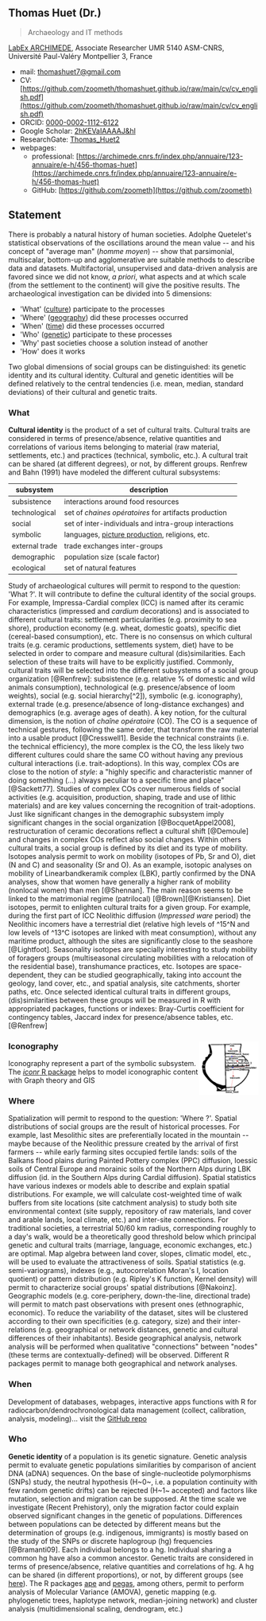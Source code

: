 ## Thomas Huet (Dr.)
> Archaeology and IT methods

[LabEx ARCHIMEDE](https://archimede.cnrs.fr/), Associate Researcher UMR 5140 ASM-CNRS, Université Paul-Valéry Montpellier 3, France

* mail: [thomashuet7@gmail.com](thomashuet7@gmail.com)
* CV: [https://github.com/zoometh/thomashuet.github.io/raw/main/cv/cv_english.pdf](https://github.com/zoometh/thomashuet.github.io/raw/main/cv/cv_english.pdf)
* ORCID: [0000-0002-1112-6122](https://orcid.org/0000-0002-1112-6122)
* Google Scholar: [2hKEVaIAAAAJ&hl](https://scholar.google.fr/citations?user=2hKEVaIAAAAJ&hl=en&oi=sra)
* ResearchGate: [Thomas_Huet2](https://www.researchgate.net/profile/Thomas_Huet2)
* webpages:
  + professional: [https://archimede.cnrs.fr/index.php/annuaire/123-annuaire/e-h/456-thomas-huet](https://archimede.cnrs.fr/index.php/annuaire/123-annuaire/e-h/456-thomas-huet)
  + GitHub: [https://github.com/zoometh](https://github.com/zoometh)

## Statement

There is probably a natural history of human societies. Adolphe Quetelet's statistical observations of the oscillations around the mean value -- and his concept of "average man" (*homme moyen*) -- show that parsimonial, multiscalar, bottom-up and agglomerative are suitable methods to describe data and datasets. Multifactorial, unsupervised and data-driven analysis are favored since we did not know, *a priori*, what aspects and at which scale (from the settlement to the continent) will give the positive results. The archaeological investigation can be divided into 5 dimensions:

* 'What' ([culture](https://github.com/zoometh/thomashuet/blob/main/README.md#what)) participate to the processes
* 'Where' ([geography](https://github.com/zoometh/thomashuet/blob/main/README.md#where)) did these processes occurred
* 'When' ([time](https://github.com/zoometh/thomashuet/blob/main/README.md#when)) did these processes occurred
* 'Who' ([genetic](https://github.com/zoometh/thomashuet/blob/main/README.md#who)) participate to these processes
* 'Why' past societies choose a solution instead of another
* 'How' does it works

Two global dimensions of social groups can be distinguished: its genetic identity and its cultural identity. Cultural and genetic identities will be defined relatively to the central tendencies (i.e. mean, median, standard deviations) of their cultural and genetic traits.

### What

**Cultural identity** is the product of a set of cultural traits. Cultural traits are considered in terms of presence/absence, relative quantities and correlations of various items belonging to material (raw material, settlements, etc.) and practices (technical, symbolic, etc.). A cultural trait can be shared (at different degrees), or not, by different groups. Renfrew and Bahn (1991) have modeled the different cultural subsystems:

| subsystem   | description  | 
|-------------|-------------|
|subsistence  |  interactions around food resources |
|technological |  set of *chaines opératoires* for artifacts production |
|social |  set of inter-individuals and intra-group interactions |
|symbolic |  languages, [picture production](https://github.com/zoometh/thomashuet/blob/main/README.md#iconography-), religions, etc. |
|external trade   |  trade exchanges inter-groups |
|demographic   | population size (scale factor) |
|ecological   |  set of natural features |

Study of archaeological cultures will permit to respond to the question:
'What ?'. It will contribute to define the cultural identity of the
social groups. For example, Impressa-Cardial complex (ICC) is named
after its ceramic characteristics (impressed and *cardium* decorations)
and is associated to different cultural traits: settlement
particularities (e.g. proximity to sea shore), production economy (e.g.
wheat, domestic goats), specific diet (cereal-based consumption), etc.
There is no consensus on which cultural traits (e.g. ceramic
productions, settlements system, diet) have to be selected in order to
compare and measure cultural (dis)similarities. Each selection of these
traits will have to be explicitly justified. Commonly, cultural traits
will be selected into the different subsystems of a social group
organization [@Renfrew]: subsistence (e.g. relative % of domestic and
wild animals consumption), technological (e.g. presence/absence of loom
weights), social (e.g. social hierarchy[^2]), symbolic (e.g.
iconography), external trade (e.g. presence/absence of long-distance
exchanges) and demographics (e.g. average ages of death). A key notion,
for the cultural dimension, is the notion of *chaîne opératoire* (CO).
The CO is a sequence of technical gestures, following the same order,
that transform the raw material into a usable product [@Cresswell1].
Beside the technical constraints (i.e. the technical efficiency), the
more complex is the CO, the less likely two different cultures could
share the same CO without having any previous cultural interactions
(i.e. trait-adoptions). In this way, complex COs are close to the notion
of *style*: a \"highly specific and characteristic manner of doing
something (\...) always peculiar to a specific time and place\"
[@Sackett77]. Studies of complex COs cover numerous fields of social
activities (e.g. acquisition, production, shaping, trade and use of
lithic materials) and are key values concerning the recognition of
trait-adoptions. Just like significant changes in the demographic
subsystem imply significant changes in the social organization
[@BocquetAppel2008], restructuration of ceramic decorations reflect a
cultural shift [@Demoule] and changes in complex COs reflect also social
changes. Within others cultural traits, a social group is defined by its
diet and its type of mobility. Isotopes analysis permit to work on
mobility (isotopes of Pb, Sr and O), diet (N and C) and seasonality (Sr
and O). As an example, isotopic analyses on mobility of
Linearbandkeramik complex (LBK), partly confirmed by the DNA analyses,
show that women have generally a higher rank of mobility (nonlocal
women) than men [@Shennan]. The main reason seems to be linked to the
matrimonial regime (patrilocal) [@Brown][@Kristiansen]. Diet isotopes,
permit to enlighten cultural traits for a given group. For example,
during the first part of ICC Neolithic diffusion (*Impressed ware*
period) the Neolithic incomers have a terrestrial diet (relative high
levels of ^15^N and low levels of ^13^C isotopes are linked with meat
consumption), without any maritime product, although the sites are
significantly close to the seashore [@Lightfoot]. Seasonality isotopes
are specially interesting to study mobility of foragers groups
(multiseasonal circulating mobilities with a relocation of the
residential base), transhumance practices, etc. Isotopes are
space-dependent, they can be studied geographically, taking into account
the geology, land cover, etc., and spatial analysis, site catchments,
shorter paths, etc. Once selected identical cultural traits in different
groups, (dis)similarities between these groups will be measured in R
with appropriated packages, functions or indexes: Bray-Curtis
coefficient for contingency tables, Jaccard index for presence/absence
tables, etc.
[@Renfrew]

### Iconography <img src="/img/moulin_t142.png" align="right" width="120"/>

Iconography represent a part of the symbolic subsystem. The [*iconr* R package](https://zoometh.github.io/iconr/) helps to model iconographic content with Graph theory and GIS


### Where

Spatialization will permit to respond to the question: 'Where ?'.
Spatial distributions of social groups are the result of historical
processes. For example, last Mesolithic sites are preferentially located
in the mountain -- maybe because of the Neolithic pressure created by
the arrival of first farmers -- while early farming sites occupied
fertile lands: soils of the Balkans flood plains during Painted Pottery
complex (PPC) diffusion, loessic soils of Central Europe and morainic
soils of the Northern Alps during LBK diffusion (id. in the Southern
Alps during Cardial diffusion). Spatial statistics have various indexes
or models able to describe and explain spatial distributions. For
example, we will calculate cost-weighted time of walk buffers from site
locations (site catchment analysis) to study both site environmental
context (site supply, repository of raw materials, land cover and arable
lands, local climate, etc.) and inter-site connections. For traditional
societies, a terrestrial 50/60 km radius, corresponding roughly to a
day's walk, would be a theoretically good threshold below which
principal genetic and cultural traits (marriage, language, economic
exchanges, etc.) are optimal. Map algebra between land cover, slopes,
climatic model, etc., will be used to evaluate the attractiveness of
soils. Spatial statistics (e.g. semi-variograms), indexes (e.g.,
autocorrelation Moran's I, location quotient) or pattern distribution
(e.g. Ripley's K function, Kernel density) will permit to characterize
social groups' spatial distributions [@Nakoinz]. Geographic models (e.g.
core-periphery, down-the-line, directional trade) will permit to match
past observations with present ones (ethnographic, economic). To reduce
the variability of the dataset, sites will be clustered according to
their own specificities (e.g. category, size) and their inter-relations
(e.g. geographical or network distances, genetic and cultural
differences of their inhabitants). Beside geographical analysis, network
analysis will be performed when qualitative \"connections\" between
\"nodes\" (these terms are contextually-defined) will be observed.
Different R packages permit to manage both geographical and network
analyses.

### When

Development of databases, webpages, interactive apps functions with R for radiocarbon/dendrochronological data management (collect, calibration, analysis, modeling)... visit the [GitHub repo](https://github.com/zoometh/C14#radiocarbon-data-integration-and-visualization)

### Who

**Genetic identity** of a population is its genetic signature. Genetic analysis permit to evaluate genetic populations similarities by comparison of ancient DNA (aDNA) sequences. On the base of single-nucleotide polymorphisms (SNPs) study, the neutral hypothesis (H~0~, i.e. a population continuity with few random genetic drifts) can be rejected (H~1~ accepted) and factors like mutation, selection and migration can be supposed. At the time scale we investigate (Recent Prehistory), only the migration factor could explain observed significant changes in the genetic of populations. Differences between populations can be detected by different means but the determination of groups (e.g. indigenous, immigrants) is mostly based on the study of the SNPs or discrete haplogroup (hg) frequencies [@Bramanti09].
Each individual belongs to a hg. Individual sharing a common hg have also a common ancestor. Genetic traits are considered in terms of presence/absence, relative quantities and correlations of hg. A hg can be shared (in different proportions), or not, by different groups (see [here](https://github.com/zoometh/aDNA#adna)).  The R packages [ape](https://cran.r-project.org/web/packages/ape/index.html) and [pegas](https://cran.r-project.org/web/packages/pegas/index.html), among others, permit to perform analysis of Molecular Variance (AMOVA), genetic mapping (e.g. phylogenetic trees, haplotype network, median-joining network) and cluster analysis (multidimensional scaling, dendrogram, etc.)
